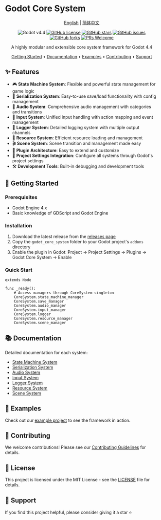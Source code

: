 # Godot Core System

<div align="center">

[English](README.md) | [简体中文](README_zh.md)

![Godot v4.4](https://img.shields.io/badge/Godot-v4.4-478cbf?logo=godot-engine&logoColor=white)
[![GitHub license](https://img.shields.io/github/license/Liweimin0512/godot_core_system)](LICENSE)
[![GitHub stars](https://img.shields.io/github/stars/Liweimin0512/godot_core_system)](https://github.com/Liweimin0512/godot_core_system/stargazers)
[![GitHub issues](https://img.shields.io/github/issues/Liweimin0512/godot_core_system)](https://github.com/Liweimin0512/godot_core_system/issues)
[![GitHub forks](https://img.shields.io/github/forks/Liweimin0512/godot_core_system)](https://github.com/Liweimin0512/godot_core_system/network)
[![PRs Welcome](https://img.shields.io/badge/PRs-welcome-brightgreen.svg)](CONTRIBUTING.md)

A highly modular and extensible core system framework for Godot 4.4

[Getting Started](#getting-started) •
[Documentation](#documentation) •
[Examples](#examples) •
[Contributing](CONTRIBUTING.md) •
[Support](#support)

</div>

## ✨ Features

- 🎮 **State Machine System**: Flexible and powerful state management for game logic
- 💾 **Serialization System**: Easy-to-use save/load functionality with config management
- 🎵 **Audio System**: Comprehensive audio management with categories and transitions
- 🎯 **Input System**: Unified input handling with action mapping and event management
- 📝 **Logger System**: Detailed logging system with multiple output channels
- 🎨 **Resource System**: Efficient resource loading and management
- 🎬 **Scene System**: Scene transition and management made easy
- 🔧 **Plugin Architecture**: Easy to extend and customize
- 📱 **Project Settings Integration**: Configure all systems through Godot's project settings
- 🛠️ **Development Tools**: Built-in debugging and development tools

## 🚀 Getting Started

### Prerequisites

- Godot Engine 4.x
- Basic knowledge of GDScript and Godot Engine

### Installation

1. Download the latest release from the [releases page](https://github.com/Liweimin0512/godot_core_system/releases)
2. Copy the `godot_core_system` folder to your Godot project's `addons` directory
3. Enable the plugin in Godot: Project -> Project Settings -> Plugins -> Godot Core System -> Enable

### Quick Start

```gdscript
extends Node

func _ready():
	# Access managers through CoreSystem singleton
	CoreSystem.state_machine_manager
	CoreSystem.save_manager
	CoreSystem.audio_manager
	CoreSystem.input_manager
	CoreSystem.logger
	CoreSystem.resource_manager
	CoreSystem.scene_manager
```

## 📚 Documentation

Detailed documentation for each system:

- [State Machine System](docs/state_machine_system_en.md)
- [Serialization System](docs/serialization_system_en.md)
- [Audio System](docs/audio_system_en.md)
- [Input System](docs/input_system_en.md)
- [Logger System](docs/logger_system_en.md)
- [Resource System](docs/resource_system_en.md)
- [Scene System](docs/scene_system_en.md)

## 🌟 Examples

Check out our [example project](examples/) to see the framework in action.

## 🤝 Contributing

We welcome contributions! Please see our [Contributing Guidelines](CONTRIBUTING.md) for details.

## 📄 License

This project is licensed under the MIT License - see the [LICENSE](LICENSE) file for details.

## 💖 Support

If you find this project helpful, please consider giving it a star ⭐️

